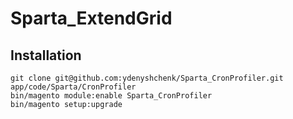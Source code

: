 # Sparta_ExtendGrid

## Installation
```
git clone git@github.com:ydenyshchenk/Sparta_CronProfiler.git app/code/Sparta/CronProfiler
bin/magento module:enable Sparta_CronProfiler
bin/magento setup:upgrade
```
